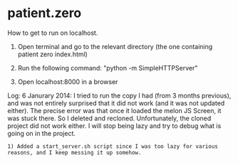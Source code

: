 patient.zero
============

How to get to run on localhost.

1) Open terminal and go to the relevant directory (the one containing patient zero index.html)

2) Run the following command: "python -m SimpleHTTPServer"

3) Open localhost:8000 in a browser

Log:
6 Janurary 2014:
	I tried to run the copy I had (from 3 months previous), and was not entirely surprised that it did not work (and it was not updated either). The precise error was that once it loaded the melon JS Screen, it was stuck there. So I deleted and recloned.
	Unfortunately, the cloned project did not work either. I will stop being lazy and try to debug what is going on in the project.

	1) Added a start_server.sh script since I was too lazy for various reasons, and I keep messing it up somehow.
